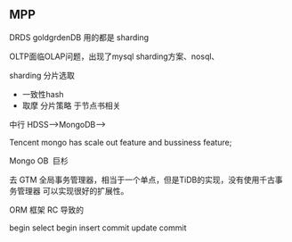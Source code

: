 ## MPP




DRDS  goldgrdenDB     用的都是 sharding  



OLTP面临OLAP问题，出现了mysql sharding方案、nosql、

sharding 分片选取

 - 一致性hash
 - 取摩
分片策略 于节点书相关   


中行  HDSS-->MongoDB-->

Tencent mongo has scale out feature and bussiness feature;

Mongo OB  巨杉



去 GTM 全局事务管理器，相当于一个单点，但是TiDB的实现，没有使用千古事务管理器
可以实现很好的扩展性。


ORM 框架 RC 导致的

begin
select
       begin
       insert 
       commit
update
commit
